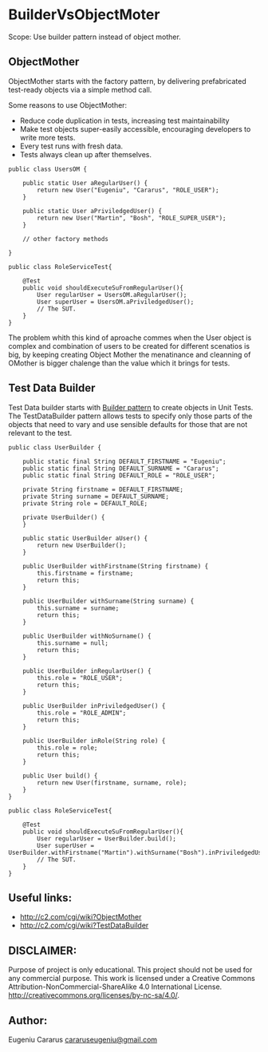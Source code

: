 # BuilderVsObjectMoter

Scope: Use builder pattern instead of object mother.


## ObjectMother 
ObjectMother starts with the factory pattern, by delivering prefabricated test-ready objects via a simple method call. 

Some reasons to use ObjectMother:
- Reduce code duplication in tests, increasing test maintainability
- Make test objects super-easily accessible, encouraging developers to write more tests.
- Every test runs with fresh data.
- Tests always clean up after themselves.

``` 
public class UsersOM {

    public static User aRegularUser() {
        return new User("Eugeniu", "Cararus", "ROLE_USER");
    }

	public static User aPriviledgedUser() {
        return new User("Martin", "Bosh", "ROLE_SUPER_USER");
    }

    // other factory methods

}

public class RoleServiceTest{
	
	@Test
	public void shouldExecuteSuFromRegularUser(){
		User regularUser = UsersOM.aRegularUser();
		User superUser = UsersOM.aPriviledgedUser();
		// The SUT.
	}	
}

``` 
The problem whith this kind of aproache commes when the User object is complex and combination of users to be created for different scenatios is big, by keeping creating Object Mother the menatinance and cleanning of OMother is bigger chalenge than the value which it brings for tests.

## Test Data Builder
Test Data builder starts with [Builder pattern](https://cararuseugeniu.blogspot.co.uk/p/design-patterns-in-images.html) to create objects in Unit Tests. 
The TestDataBuilder pattern allows tests to specify only those parts of the objects that need to vary and use sensible defaults for those that are not relevant to the test.

``` 
public class UserBuilder {

    public static final String DEFAULT_FIRSTNAME = "Eugeniu";
    public static final String DEFAULT_SURNAME = "Cararus";
    public static final String DEFAULT_ROLE = "ROLE_USER";

    private String firstname = DEFAULT_FIRSTNAME;
    private String surname = DEFAULT_SURNAME;
    private String role = DEFAULT_ROLE;
    
    private UserBuilder() {
    }

    public static UserBuilder aUser() {
        return new UserBuilder();
    }

    public UserBuilder withFirstname(String firstname) {
        this.firstname = firstname;
        return this;
    }

    public UserBuilder withSurname(String surname) {
        this.surname = surname;
        return this;
    }

    public UserBuilder withNoSurname() {
        this.surname = null;
        return this;
    }

    public UserBuilder inRegularUser() {
        this.role = "ROLE_USER";
        return this;
    }

    public UserBuilder inPriviledgedUser() {
        this.role = "ROLE_ADMIN";
        return this;
    }

    public UserBuilder inRole(String role) {
        this.role = role;
        return this;
    }

    public User build() {
        return new User(firstname, surname, role);
    }
}

public class RoleServiceTest{
	
	@Test
	public void shouldExecuteSuFromRegularUser(){
		User regularUser = UserBuilder.build();
		User superUser = UserBuilder.withFirstname("Martin").withSurname("Bosh").inPriviledgedUser().build();
		// The SUT.
	}	
}
``` 

## Useful links: 
* http://c2.com/cgi/wiki?ObjectMother
* http://c2.com/cgi/wiki?TestDataBuilder

## DISCLAIMER:
Purpose of project is only educational.
This project should not be used for any commercial purpose.
This work is licensed under a Creative Commons Attribution-NonCommercial-ShareAlike 4.0 International License.
http://creativecommons.org/licenses/by-nc-sa/4.0/.

## Author:
Eugeniu Cararus
cararuseugeniu@gmail.com
